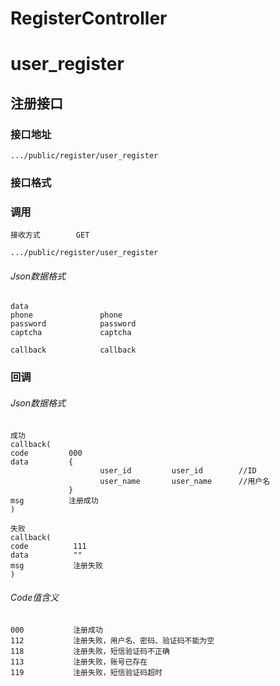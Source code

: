 # RegisterController #
# user_register
## 注册接口

### 接口地址

```
.../public/register/user_register
```

### 接口格式

### 调用

```
接收方式        GET
```

```
.../public/register/user_register
```

###### Json数据格式
```
data
phone               phone
password            password
captcha             captcha

callback            callback
```

### 回调
###### Json数据格式

```
成功
callback(
code         000
data         {
                    user_id         user_id        //ID
                    user_name       user_name      //用户名
             }
msg          注册成功
)
```

```
失败
callback(
code          111
data          ""
msg           注册失败
)
```

###### Code值含义

```
000           注册成功
112           注册失败，用户名、密码、验证码不能为空
118           注册失败，短信验证码不正确
113           注册失败，账号已存在
119           注册失败，短信验证码超时
```